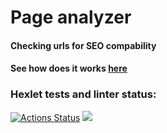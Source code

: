 # Page analyzer
#### Checking urls for SEO compability

#### See how does it works [here](https://python-project-83-production-a375.up.railway.app/)

### Hexlet tests and linter status:
[![Actions Status](https://github.com/sraduhin/python-project-83/workflows/hexlet-check/badge.svg)](https://github.com/sraduhin/python-project-83/actions)
<a href="https://codeclimate.com/github/sraduhin/python-project-83/maintainability"><img src="https://api.codeclimate.com/v1/badges/8c1f3faaf0ff8f31d64f/maintainability" /></a>
